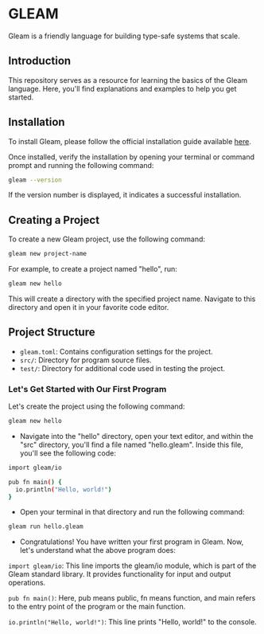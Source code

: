 # GLEAM

Gleam is a friendly language for building type-safe systems that scale.

## Introduction

This repository serves as a resource for learning the basics of the Gleam language. Here, you'll find explanations and examples to help you get started.

## Installation

To install Gleam, please follow the official installation guide available [here](https://gleam.run/getting-started/installing/).

Once installed, verify the installation by opening your terminal or command prompt and running the following command:

```bash
gleam --version
```

If the version number is displayed, it indicates a successful installation.

## Creating a Project

To create a new Gleam project, use the following command:

```bash
gleam new project-name
```

For example, to create a project named "hello", run:

```bash
gleam new hello
```

This will create a directory with the specified project name. Navigate to this directory and open it in your favorite code editor.

## Project Structure

- `gleam.toml`: Contains configuration settings for the project.
- `src/`: Directory for program source files.
- `test/`: Directory for additional code used in testing the project.

### Let's Get Started with Our First Program

Let's create the project using the following command:

```bash
gleam new hello
```
* Navigate into the "hello" directory, open your text editor, and within the "src" directory, you'll find a file named "hello.gleam". Inside this file, you'll see the following code:

```bash
import gleam/io

pub fn main() {
  io.println("Hello, world!")
}
```
* Open your terminal in that directory and run the following command:

```bash 
gleam run hello.gleam
```
* Congratulations! You have written your first program in Gleam. Now, let's understand what the above program does:

`import gleam/io`: This line imports the gleam/io module, which is part of the Gleam standard library. It provides functionality for input and output operations.

`pub fn main()`: Here, pub means public, fn means function, and main refers to the entry point of the program or the main function.

`io.println("Hello, world!")`: This line prints "Hello, world!" to the console.